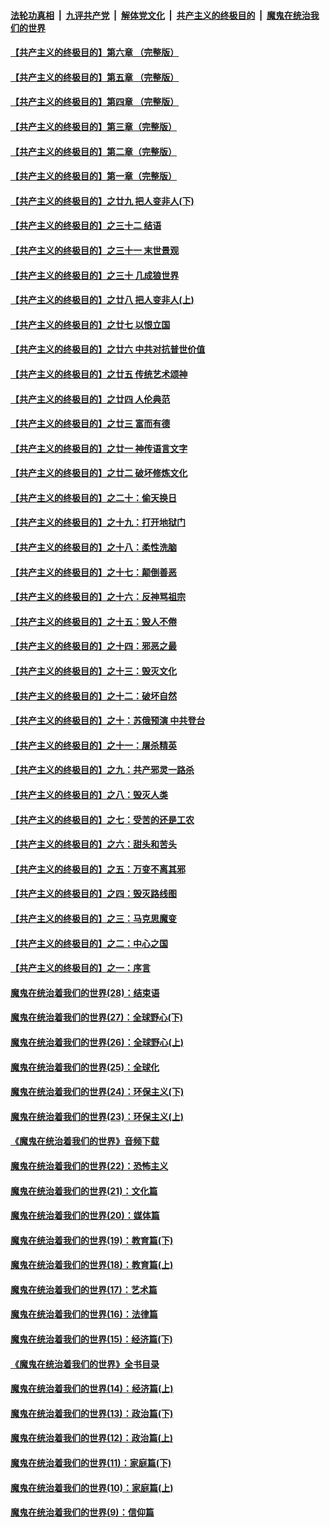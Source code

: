 ####  [法轮功真相](../../../../basic/blob/master/README.md?t=04172130) &nbsp;|&nbsp; [九评共产党](../../../../9ping.md/blob/master/README.md?t=04172130) &nbsp;|&nbsp; [解体党文化](../../../../jtdwh.md/blob/master/README.md?t=04172130)  &nbsp;|&nbsp; [共产主义的终极目的](../../../../gczydzjmd.md/blob/master/README.md?t=04172130) &nbsp;|&nbsp; [魔鬼在统治我们的世界](../../../../mgztzwmdsj.md/blob/master/README.md?t=04172130) 

#### [【共产主义的终极目的】第六章 （完整版）](../pages/nsc422/n11428913.md?t=04172130) 

#### [【共产主义的终极目的】第五章 （完整版）](../pages/nsc422/n11428912.md?t=04172130) 

#### [【共产主义的终极目的】第四章 （完整版）](../pages/nsc422/n11428907.md?t=04172130) 

#### [【共产主义的终极目的】第三章（完整版）](../pages/nsc422/n11428848.md?t=04172130) 

#### [【共产主义的终极目的】第二章（完整版）](../pages/nsc422/n11428831.md?t=04172130) 

#### [【共产主义的终极目的】第一章（完整版）](../pages/nsc422/n11417651.md?t=04172130) 

#### [【共产主义的终极目的】之廿九 把人变非人(下)](../pages/nsc422/n11344140.md?t=04172130) 

#### [【共产主义的终极目的】之三十二 结语](../pages/nsc422/n11360535.md?t=04172130) 

#### [【共产主义的终极目的】之三十一 末世景观](../pages/nsc422/n11351129.md?t=04172130) 

#### [【共产主义的终极目的】之三十 几成狼世界](../pages/nsc422/n11348280.md?t=04172130) 

#### [【共产主义的终极目的】之廿八 把人变非人(上)](../pages/nsc422/n11340492.md?t=04172130) 

#### [【共产主义的终极目的】之廿七 以恨立国](../pages/nsc422/n11336944.md?t=04172130) 

#### [【共产主义的终极目的】之廿六 中共对抗普世价值](../pages/nsc422/n11324785.md?t=04172130) 

#### [【共产主义的终极目的】之廿五 传统艺术颂神](../pages/nsc422/n11296396.md?t=04172130) 

#### [【共产主义的终极目的】之廿四 人伦典范](../pages/nsc422/n11296397.md?t=04172130) 

#### [【共产主义的终极目的】之廿三 富而有德](../pages/nsc422/n11283598.md?t=04172130) 

#### [【共产主义的终极目的】之廿一 神传语言文字](../pages/nsc422/n11263265.md?t=04172130) 

#### [【共产主义的终极目的】之廿二 破坏修炼文化](../pages/nsc422/n11245728.md?t=04172130) 

#### [【共产主义的终极目的】之二十：偷天换日](../pages/nsc422/n11238846.md?t=04172130) 

#### [【共产主义的终极目的】之十九：打开地狱门](../pages/nsc422/n11206376.md?t=04172130) 

#### [【共产主义的终极目的】之十八：柔性洗脑](../pages/nsc422/n11199994.md?t=04172130) 

#### [【共产主义的终极目的】之十七：颠倒善恶](../pages/nsc422/n11179782.md?t=04172130) 

#### [【共产主义的终极目的】之十六：反神骂祖宗](../pages/nsc422/n11166798.md?t=04172130) 

#### [【共产主义的终极目的】之十五：毁人不倦](../pages/nsc422/n11166792.md?t=04172130) 

#### [【共产主义的终极目的】之十四：邪恶之最](../pages/nsc422/n11150249.md?t=04172130) 

#### [【共产主义的终极目的】之十三：毁灭文化](../pages/nsc422/n11135227.md?t=04172130) 

#### [【共产主义的终极目的】之十二：破坏自然](../pages/nsc422/n11135214.md?t=04172130) 

#### [【共产主义的终极目的】之十：苏俄预演 中共登台](../pages/nsc422/n11118424.md?t=04172130) 

#### [【共产主义的终极目的】之十一：屠杀精英](../pages/nsc422/n11118442.md?t=04172130) 

#### [【共产主义的终极目的】之九：共产邪灵一路杀](../pages/nsc422/n11114139.md?t=04172130) 

#### [【共产主义的终极目的】之八：毁灭人类](../pages/nsc422/n11108503.md?t=04172130) 

#### [【共产主义的终极目的】之七：受苦的还是工农](../pages/nsc422/n11101809.md?t=04172130) 

#### [【共产主义的终极目的】之六：甜头和苦头](../pages/nsc422/n11096971.md?t=04172130) 

#### [【共产主义的终极目的】之五：万变不离其邪](../pages/nsc422/n11091285.md?t=04172130) 

#### [【共产主义的终极目的】之四：毁灭路线图](../pages/nsc422/n11086284.md?t=04172130) 

#### [【共产主义的终极目的】之三：马克思魔变](../pages/nsc422/n11061941.md?t=04172130) 

#### [【共产主义的终极目的】之二：中心之国](../pages/nsc422/n11047728.md?t=04172130) 

#### [【共产主义的终极目的】之一：序言](../pages/nsc422/n11086077.md?t=04172130) 

#### [魔鬼在统治着我们的世界(28)：结束语](../pages/nsc422/n10936246.md?t=04172130) 

#### [魔鬼在统治着我们的世界(27)：全球野心(下)](../pages/nsc422/n10928319.md?t=04172130) 

#### [魔鬼在统治着我们的世界(26)：全球野心(上)](../pages/nsc422/n10900318.md?t=04172130) 

#### [魔鬼在统治着我们的世界(25)：全球化](../pages/nsc422/n10788205.md?t=04172130) 

#### [魔鬼在统治着我们的世界(24)：环保主义(下)](../pages/nsc422/n10695307.md?t=04172130) 

#### [魔鬼在统治着我们的世界(23)：环保主义(上)](../pages/nsc422/n10688613.md?t=04172130) 

#### [《魔鬼在统治着我们的世界》音频下载](../pages/nsc422/n10635553.md?t=04172130) 

#### [魔鬼在统治着我们的世界(22)：恐怖主义](../pages/nsc422/n10614727.md?t=04172130) 

#### [魔鬼在统治着我们的世界(21)：文化篇](../pages/nsc422/n10597706.md?t=04172130) 

#### [魔鬼在统治着我们的世界(20)：媒体篇](../pages/nsc422/n10586579.md?t=04172130) 

#### [魔鬼在统治着我们的世界(19)：教育篇(下)](../pages/nsc422/n10564808.md?t=04172130) 

#### [魔鬼在统治着我们的世界(18)：教育篇(上)](../pages/nsc422/n10526970.md?t=04172130) 

#### [魔鬼在统治着我们的世界(17)：艺术篇](../pages/nsc422/n10499093.md?t=04172130) 

#### [魔鬼在统治着我们的世界(16)：法律篇](../pages/nsc422/n10485969.md?t=04172130) 

#### [魔鬼在统治着我们的世界(15)：经济篇(下)](../pages/nsc422/n10469975.md?t=04172130) 

#### [《魔鬼在统治着我们的世界》全书目录](../pages/nsc422/n10464261.md?t=04172130) 

#### [魔鬼在统治着我们的世界(14)：经济篇(上)](../pages/nsc422/n10457370.md?t=04172130) 

#### [魔鬼在统治着我们的世界(13)：政治篇(下)](../pages/nsc422/n10448270.md?t=04172130) 

#### [魔鬼在统治着我们的世界(12)：政治篇(上)](../pages/nsc422/n10444576.md?t=04172130) 

#### [魔鬼在统治着我们的世界(11)：家庭篇(下)](../pages/nsc422/n10440961.md?t=04172130) 

#### [魔鬼在统治着我们的世界(10)：家庭篇(上)](../pages/nsc422/n10435448.md?t=04172130) 

#### [魔鬼在统治着我们的世界(9)：信仰篇](../pages/nsc422/n10432159.md?t=04172130) 

